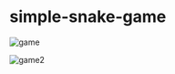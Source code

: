 # simple-snake-game

![game](https://user-images.githubusercontent.com/57047863/93378967-d5c40480-f865-11ea-8061-6824f26e5387.png)

![game2](https://user-images.githubusercontent.com/57047863/93379104-073cd000-f866-11ea-8390-697e30de1595.png)
